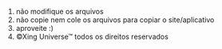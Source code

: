 1. não modifique os arquivos
2. não copie nem cole os arquivos para copiar o site/aplicativo
3. aproveite :)
4. ©Xing Universe™ todos os direitos reservados
